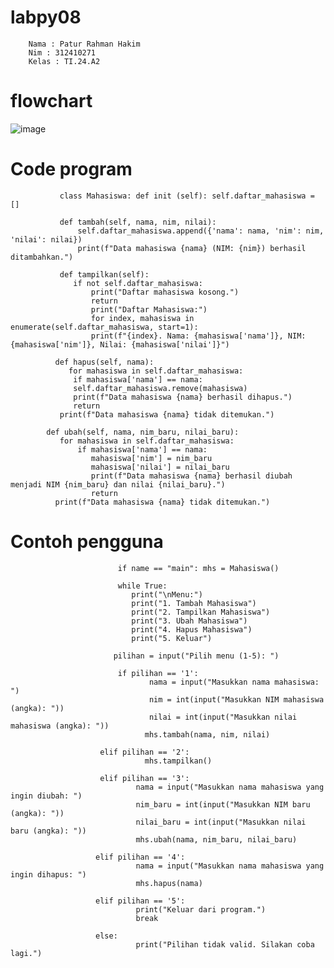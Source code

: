 # labpy08
        Nama : Patur Rahman Hakim
        Nim : 312410271
        Kelas : TI.24.A2
# flowchart
![image](https://github.com/user-attachments/assets/b9c5bed2-8827-4383-bc22-e6e277c7e903)

# Code program
               class Mahasiswa: def init (self): self.daftar_mahasiswa = []

               def tambah(self, nama, nim, nilai):
                   self.daftar_mahasiswa.append({'nama': nama, 'nim': nim, 'nilai': nilai})
                   print(f"Data mahasiswa {nama} (NIM: {nim}) berhasil ditambahkan.")

               def tampilkan(self):
                  if not self.daftar_mahasiswa:
                      print("Daftar mahasiswa kosong.")
                      return
                      print("Daftar Mahasiswa:")
                      for index, mahasiswa in enumerate(self.daftar_mahasiswa, start=1):
                      print(f"{index}. Nama: {mahasiswa['nama']}, NIM: {mahasiswa['nim']}, Nilai: {mahasiswa['nilai']}")

              def hapus(self, nama):
                 for mahasiswa in self.daftar_mahasiswa:
                  if mahasiswa['nama'] == nama:
                  self.daftar_mahasiswa.remove(mahasiswa)
                  print(f"Data mahasiswa {nama} berhasil dihapus.")
                  return
               print(f"Data mahasiswa {nama} tidak ditemukan.")

            def ubah(self, nama, nim_baru, nilai_baru):
               for mahasiswa in self.daftar_mahasiswa:
                   if mahasiswa['nama'] == nama:
                      mahasiswa['nim'] = nim_baru
                      mahasiswa['nilai'] = nilai_baru
                      print(f"Data mahasiswa {nama} berhasil diubah menjadi NIM {nim_baru} dan nilai {nilai_baru}.")
                      return
              print(f"Data mahasiswa {nama} tidak ditemukan.")
# Contoh pengguna
                            if name == "main": mhs = Mahasiswa()

                            while True:
                               print("\nMenu:")
                               print("1. Tambah Mahasiswa")
                               print("2. Tampilkan Mahasiswa")
                               print("3. Ubah Mahasiswa")
                               print("4. Hapus Mahasiswa")
                               print("5. Keluar")

                           pilihan = input("Pilih menu (1-5): ")
 
                            if pilihan == '1':
                                   nama = input("Masukkan nama mahasiswa: ")
                                   nim = int(input("Masukkan NIM mahasiswa (angka): "))
                                   nilai = int(input("Masukkan nilai mahasiswa (angka): "))
                                  mhs.tambah(nama, nim, nilai)

                        elif pilihan == '2':
                                  mhs.tampilkan()

                        elif pilihan == '3':
                                nama = input("Masukkan nama mahasiswa yang ingin diubah: ")
                                nim_baru = int(input("Masukkan NIM baru (angka): "))
                                nilai_baru = int(input("Masukkan nilai baru (angka): "))
                                mhs.ubah(nama, nim_baru, nilai_baru)

                       elif pilihan == '4':
                                nama = input("Masukkan nama mahasiswa yang ingin dihapus: ")
                                mhs.hapus(nama)

                       elif pilihan == '5':
                                print("Keluar dari program.")
                                break

                       else:
                                print("Pilihan tidak valid. Silakan coba lagi.")
